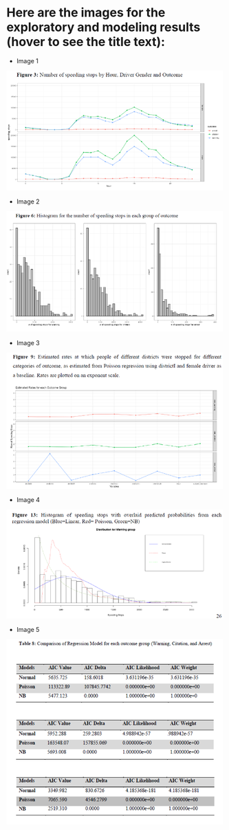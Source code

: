 # Here are the images for the exploratory and modeling results (hover to see the title text):

+ Image 1

![alt text](https://github.com/srishtikakkar/Stanford-Open-Policing--Montana/blob/master/images/Capture.PNG "Number of Speeding Stops by Hour, Driver Gender and Outcome")

+ Image 2

![alt text](https://github.com/srishtikakkar/Stanford-Open-Policing--Montana/blob/master/images/Capture1.PNG "Histogram for the number of speedng stops in each group of outcome")

+ Image 3

![alt text](https://github.com/srishtikakkar/Stanford-Open-Policing--Montana/blob/master/images/Capture2.PNG "Estimated rates at which people of different districts were stopped for different categories of outcome, as estimated from Poisson regression using districtI and female driver as a baseline. Rates are plotted on an exponent scale")

+ Image 4

![alt text](https://github.com/srishtikakkar/Stanford-Open-Policing--Montana/blob/master/images/Capture3.PNG "Histogram of speeding stops with overlaid predicted probabilities from each regression model (Blue=Linear, Red= Poisson, Green=NB)")

+ Image 5

![alt text](https://github.com/srishtikakkar/Stanford-Open-Policing--Montana/blob/master/images/Capture4.PNG "Comparison of Regression Model for each outcome group (Warning, Citation, and Arrest)")
